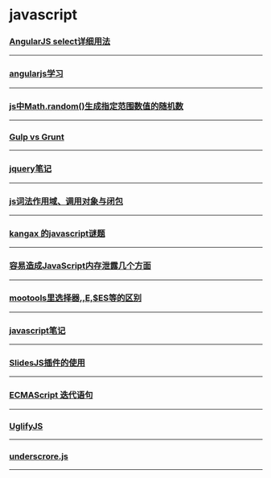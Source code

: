 javascript
==========

### [AngularJS select详细用法](angularjs-select)

---

### [angularjs学习](angularjs-study)

---

### [js中Math.random()生成指定范围数值的随机数](generate-random-number)

---

### [Gulp vs Grunt](gulp-vs-grunt)

---

### [jquery笔记](jquery-note)

---

### [js词法作用域、调用对象与闭包](js-scope-callObject-closuer)

---

### [kangax 的javascript谜题](kangax-javascript-examination)

---

### [容易造成JavaScript内存泄露几个方面](may-cause-memory-leak-reason)

---

### [mootools里选择器$,$$,$E,$ES等的区别](mootools-selector-diff)

---

### [javascript笔记](note)

---

### [SlidesJS插件的使用](slidesjs)

---

### [ECMAScript 迭代语句](statements-iterative)

---

### [UglifyJS](UglifyJS)

---

### [underscrore.js](underscrore)

---
